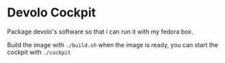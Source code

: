 # Devolo Cockpit

Package devolo's software so that i can run it with my fedora box.

Build the image with `./build.sh` when the image is ready, you can start the cockpit with `./cockpit`
